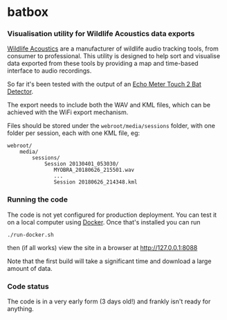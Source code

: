 # batbox

### Visualisation utility for Wildlife Acoustics data exports

[Wildlife Acoustics](https://www.wildlifeacoustics.com) are a manufacturer of 
wildlife audio tracking tools, from consumer to professional. This utility is 
designed to help sort and visualise data exported from these tools by providing a 
map and time-based interface to audio recordings.

So far it's been tested with the output of an 
[Echo Meter Touch 2 Bat Detector](https://www.wildlifeacoustics.com/products/echo-meter-touch-2).

The export needs to include both the WAV and KML files, which can be achieved with the WiFi export
mechanism.  

Files should be stored under the `webroot/media/sessions` folder, with one folder per session,
each with one KML file, eg:

    webroot/
        media/
            sessions/
                Session 20130401_053030/
                   MYOBRA_20180626_215501.wav
                   ...
                   Session 20180626_214348.kml
                   
### Running the code

The code is not yet configured for production deployment. You can test it on a local computer using
[Docker](https://docker.com). Once that's installed you can run

    ./run-docker.sh
    
then (if all works) view the site in a browser at http://127.0.0.1:8088

Note that the first build will take a significant time and download a large amount of data.


### Code status

The code is in a very early form (3 days old!) and frankly isn't ready for anything.                      
                   